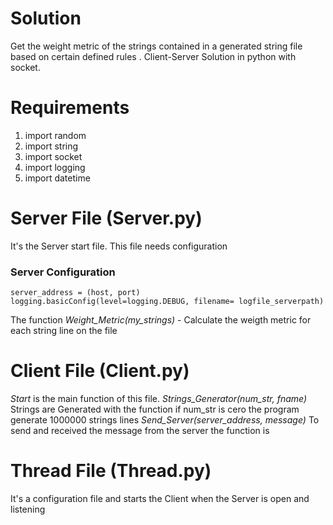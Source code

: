 # Solution
Get the weight metric of the strings contained in a generated string file based on certain defined rules .
Client-Server Solution in python with socket.

# Requirements
1. import random
2. import string
3. import socket
4. import logging
5. import datetime

# Server File (Server.py)
It's the Server start file.
This file needs configuration 
   ### Server Configuration
```python:
server_address = (host, port) 
logging.basicConfig(level=logging.DEBUG, filename= logfile_serverpath)
```  
The function *Weight_Metric(my_strings)* - Calculate the weigth metric for each string line on the file   

# Client File (Client.py)
   *Start* is the main function of this file.
   *Strings_Generator(num_str, fname)* Strings are Generated with the function
        if num_str is cero the program generate 1000000 strings lines
   *Send_Server(server_address, message)* To send and received the message from the server the function is 

# Thread File (Thread.py)
   It's a configuration file and starts the Client when the Server is open and listening

